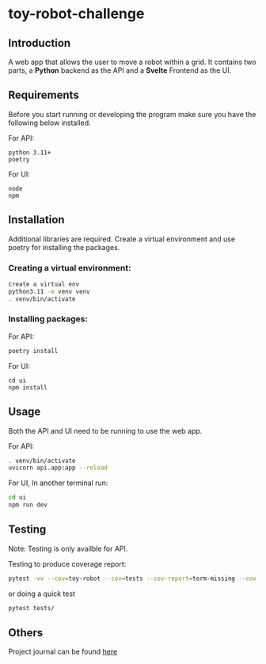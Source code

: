 # toy-robot-challenge


## Introduction

A web app that allows the user to move a robot within a grid. It contains two parts, a **Python** backend as the API and a **Svelte** Frontend as the UI.

## Requirements
Before you start running or developing the program make sure you have the following below installed.

For API:
```
python 3.11+
poetry
```

For UI:
```
node
npm
```

## Installation

Additional libraries are required. Create a virtual environment and use poetry for installing the packages.

### Creating a virtual environment:
```bash
create a virtual env
python3.11 -m venv venv
. venv/bin/activate
```

### Installing packages:

For API:
```bash
poetry install
```

For UI:
```
cd ui
npm install
```

## Usage
Both the API and UI need to be running to use the web app.

For API:
```bash
. venv/bin/activate
uvicorn api.app:app --reload
```

For UI, In another terminal run:
```bash
cd ui
npm run dev
```

## Testing
Note: Testing is only availble for API.

Testing to produce coverage report:
```bash
pytest -vv --cov=toy-robot --cov=tests --cov-report=term-missing --cov-report=xml  tests/
```

or doing a quick test
```bash
pytest tests/
```

## Others
Project journal can be found [here](https://docs.google.com/document/d/1qI073WAOrdPvSx9pLoyFRutkWwRXilDkWCO9rV-cWHA/edit?usp=sharing)
